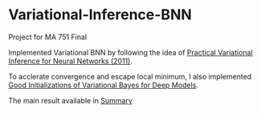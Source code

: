 # Variational-Inference-BNN

Project for MA 751 Final


Implemented Variational BNN by following the idea of [Practical Variational Inference for Neural Networks (2011)](https://papers.nips.cc/paper/4329-practical-variational-inference-for-neural-networks).

To acclerate convergence and escape local minimum, I also implemented [Good Initializations of Variational Bayes for Deep Models](https://arxiv.org/pdf/1810.08083.pdf).


The main result available in [Summary](https://github.com/LeonCaesa/Variational-Inference-BNN/blob/master/751_Project%20.pdf)
